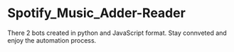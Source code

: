 # Spotify_Music_Adder-Reader
There 2 bots created in python and JavaScript format.
Stay connveted and enjoy the automation process.


